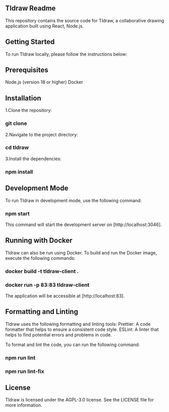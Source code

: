 ## Tldraw Readme

This repository contains the source code for Tldraw, a collaborative drawing application built
using React, Node.js.

## Getting Started

To run Tldraw locally, please follow the instructions below:

## Prerequisites

Node.js (version 18 or higher)
Docker

## Installation

1.Clone the repository:

### git clone <repository-url>

2.Navigate to the project directory:

### cd tldraw

3.Install the dependencies:

### npm install

## Development Mode

To run Tldraw in development mode, use the following command:

### npm start

This command will start the development server on [http://localhost:3046].

## Running with Docker

Tldraw can also be run using Docker. To build and run the Docker image, execute the following commands:

### docker build -t tldraw-client .

### docker run -p 83:83 tldraw-client

The application will be accessible at [http://localhost:83].

## Formatting and Linting

Tldraw uses the following formatting and linting tools:
Prettier: A code formatter that helps to ensure a consistent code style.
ESLint: A linter that helps to find potential errors and problems in code.

To format and lint the code, you can run the following command:

### npm run lint

### npm run lint-fix

## License

Tldraw is licensed under the AGPL-3.0 license. See the LICENSE file for more information.
